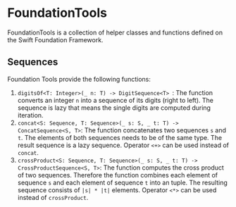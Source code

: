 # FoundationTools
FoundationTools is a collection of helper classes and functions defined on the Swift Foundation Framework.

## Sequences
Foundation Tools provide the following functions:

1.  `digitsOf<T: Integer>(_ n: T) -> DigitSequence<T> `: The function converts an integer `n` into a sequence of its digits (right to left). The sequence is lazy that means the single digits are computed during iteration.
2. `concat<S: Sequence, T: Sequence>(_ s: S, _ t: T) -> ConcatSequence<S, T>`: The function concatenates two sequences `s` and `t`. The elements of both sequences needs to be of the same type. The result sequence is a lazy sequence. Operator `<+>` can be used instead of `concat`.
3. `crossProduct<S: Sequence, T: Sequence>(_ s: S, _ t: T) -> CrossProductSequence<S, T>`: The function computes the cross product of two sequences. Therefore the function combines each element of sequence `s` and each element of sequence `t` into an tuple. The resulting sequence consists of `|s| * |t|` elements. Operator `<*>` can be used instead of `crossProduct`.
